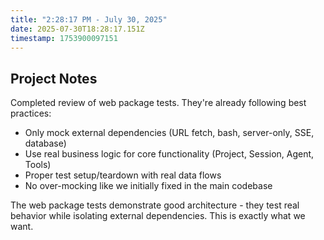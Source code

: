 ```yaml
---
title: "2:28:17 PM - July 30, 2025"
date: 2025-07-30T18:28:17.151Z
timestamp: 1753900097151
---
```


## Project Notes

Completed review of web package tests. They're already following best practices:

- Only mock external dependencies (URL fetch, bash, server-only, SSE, database)
- Use real business logic for core functionality (Project, Session, Agent, Tools)
- Proper test setup/teardown with real data flows
- No over-mocking like we initially fixed in the main codebase

The web package tests demonstrate good architecture - they test real behavior while isolating external dependencies. This is exactly what we want.
